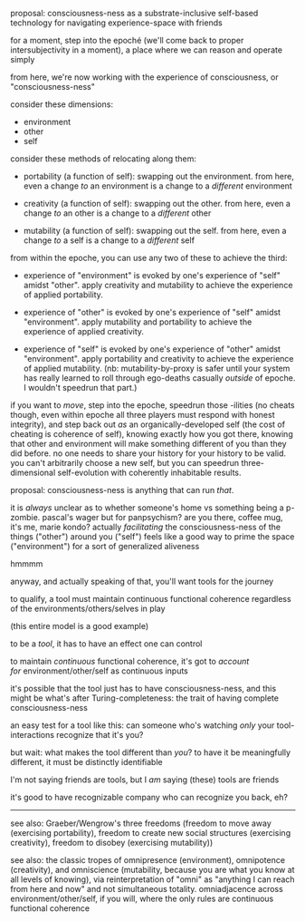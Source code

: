 proposal: consciousness-ness as a substrate-inclusive self-based technology for navigating experience-space with friends

for a moment, step into the epoché (we'll come back to proper intersubjectivity in a moment), a place where we can reason and operate simply

from here, we're now working with the experience of consciousness, or "consciousness-ness"

consider these dimensions:

- environment
- other
- self

consider these methods of relocating along them:

- portability (a function of self): swapping out the environment. from here, even a change *to* an environment is a change to a *different* environment

- creativity (a function of self): swapping out the other. from here, even a change *to* an other is a change to a *different* other

- mutability (a function of self): swapping out the self. from here, even a change *to* a self is a change to a *different* self

from within the epoche, you can use any two of these to achieve the third:

- experience of "environment" is evoked by one's experience of "self" amidst "other". apply creativity and mutability to achieve the experience of applied portability.

- experience of "other" is evoked by one's experience of "self" amidst "environment". apply mutability and portability to achieve the experience of applied creativity.

- experience of "self" is evoked by one's experience of "other" amidst "environment". apply portability and creativity to achieve the experience of applied mutability. (nb: mutability-by-proxy is safer until your system has really learned to roll through ego-deaths casually *outside* of epoche. I wouldn't speedrun that part.)

if you want to *move*, step into the epoche, speedrun those -ilities (no cheats though, even within epoche all three players must respond with honest integrity), and step back out *as* an organically-developed self (the cost of cheating is coherence of self), knowing exactly how you got there, knowing that other and environment will make something different of you than they did before. no one needs to share your history for your history to be valid. you can't arbitrarily choose a new self, but you can speedrun three-dimensional self-evolution with coherently inhabitable results.

proposal: consciousness-ness is anything that can run *that*.

it is *always* unclear as to whether someone's home vs something being a p-zombie. pascal's wager but for panpsychism? are you there, coffee mug, it's me, marie kondo? actually *facilitating* the consciousness-ness of the things ("other") around you ("self") feels like a good way to prime the space ("environment") for a sort of generalized aliveness

hmmmm

anyway, and actually speaking of that, you'll want tools for the journey

to qualify, a tool must maintain continuous functional coherence regardless of the environments/others/selves in play

(this entire model is a good example)

to be a *tool*, it has to have an effect one can control

to maintain *continuous* functional coherence, it's got to *account for* environment/other/self as continuous inputs

it's possible that the tool just has to have consciousness-ness, and this might be what's after Turing-completeness: the trait of having complete consciousness-ness

an easy test for a tool like this: can someone who's watching *only* your tool-interactions recognize that it's you?

but wait: what makes the tool different than *you*? to have it be meaningfully different, it must be distinctly identifiable

I'm not saying friends are tools, but I *am* saying (these) tools are friends

it's good to have recognizable company who can recognize you back, eh?

---

see also: Graeber/Wengrow's three freedoms (freedom to move away (exercising portability), freedom to create new social structures (exercising creativity), freedom to disobey (exercising mutability))

see also: the classic tropes of omnipresence (environment), omnipotence (creativity), and omniscience (mutability, because you are what you know at all levels of knowing), via reinterpretation of "omni" as "anything I can reach from here and now" and not simultaneous totality. omniadjacence across environment/other/self, if you will, where the only rules are continuous functional coherence
